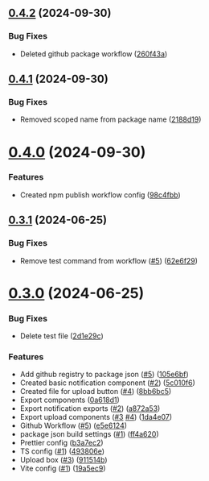 ## [0.4.2](https://github.com/konotorii/kono-components/compare/v0.4.1...v0.4.2) (2024-09-30)


### Bug Fixes

* Deleted github package workflow ([260f43a](https://github.com/konotorii/kono-components/commit/260f43afc837cc0972298c5b023194efe2f387c0))



## [0.4.1](https://github.com/konotorii/kono-components/compare/v0.4.0...v0.4.1) (2024-09-30)


### Bug Fixes

* Removed scoped name from package name ([2188d19](https://github.com/konotorii/kono-components/commit/2188d197c1c11f3e0e3a29f916200efe8dfc1429))



# [0.4.0](https://github.com/konotorii/kono-components/compare/v0.3.1...v0.4.0) (2024-09-30)


### Features

* Created npm publish workflow config ([98c4fbb](https://github.com/konotorii/kono-components/commit/98c4fbbdef69c50491deaade81853c5f46c8a27b))



## [0.3.1](https://github.com/konotorii/kono-components/compare/v0.3.0...v0.3.1) (2024-06-25)


### Bug Fixes

* Remove test command from workflow ([#5](https://github.com/konotorii/kono-components/issues/5)) ([62e6f29](https://github.com/konotorii/kono-components/commit/62e6f2969f7376edc4a27dd1dc557a9bfc9fd6f9))



# [0.3.0](https://github.com/konotorii/kono-components/compare/v0.2.0...v0.3.0) (2024-06-25)


### Bug Fixes

* Delete test file ([2d1e29c](https://github.com/konotorii/kono-components/commit/2d1e29c0056f9fabfbdeb095c4ca5b40c2571e86))


### Features

* Add github registry to package json ([#5](https://github.com/konotorii/kono-components/issues/5)) ([105e6bf](https://github.com/konotorii/kono-components/commit/105e6bfa40eeed84d84c06921c946c97dbfada81))
* Created basic notification component ([#2](https://github.com/konotorii/kono-components/issues/2)) ([5c010f6](https://github.com/konotorii/kono-components/commit/5c010f64756a270881f3efa8d70b9a21624babf6))
* Created file for upload button ([#4](https://github.com/konotorii/kono-components/issues/4)) ([8bb6bc5](https://github.com/konotorii/kono-components/commit/8bb6bc5fe636e567e2c0932aa426b0a6691a4a82))
* Export components ([0a618d1](https://github.com/konotorii/kono-components/commit/0a618d1072bb79125e65192d41e0e740da71fec4))
* Export notification exports ([#2](https://github.com/konotorii/kono-components/issues/2)) ([a872a53](https://github.com/konotorii/kono-components/commit/a872a53c21e6c05ff229b3fa741033c6e256478b))
* Export upload components ([#3](https://github.com/konotorii/kono-components/issues/3) [#4](https://github.com/konotorii/kono-components/issues/4)) ([1da4e07](https://github.com/konotorii/kono-components/commit/1da4e071035573f6333ab7755f65dcfa720e8cbb))
* Github Workflow ([#5](https://github.com/konotorii/kono-components/issues/5)) ([e5e6124](https://github.com/konotorii/kono-components/commit/e5e6124cee3d94b06b0aed5b218c65c200c93d1a))
* package json build settings ([#1](https://github.com/konotorii/kono-components/issues/1)) ([ff4a620](https://github.com/konotorii/kono-components/commit/ff4a620c5edea1c9192c22d01b5281c286273b03))
* Prettier config ([b3a7ec2](https://github.com/konotorii/kono-components/commit/b3a7ec294b58bcefaf0d7f67a19d533e9f3742fe))
* TS config ([#1](https://github.com/konotorii/kono-components/issues/1)) ([493806e](https://github.com/konotorii/kono-components/commit/493806e802b3c61ea8df34ea0c2de1f5d0750521))
* Upload box ([#3](https://github.com/konotorii/kono-components/issues/3)) ([911514b](https://github.com/konotorii/kono-components/commit/911514b9e2cf9758a3fcb6fd9e0b11ae91f3657e))
* Vite config ([#1](https://github.com/konotorii/kono-components/issues/1)) ([19a5ec9](https://github.com/konotorii/kono-components/commit/19a5ec9bf7426f60481df2cfd3f580cb93a67648))




